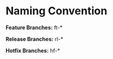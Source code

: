 # Naming Convention

**Feature Branches:** ft-*

**Release Branches:** rl-*

**Hotfix  Branches:** hf-*
